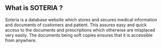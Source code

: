 
## What is SOTERIA ? 
Soteria is a database website which stores and secures medical information and documents of customers and patient. 
This assures easy and quick access to the documents and prescriptions which otherwise are misplaced very easily.
The documents being soft copies ensures that it is accessible from anywhere.
